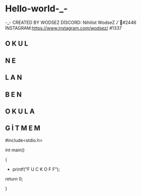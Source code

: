 # Hello-world-_-
-_-
CREATED BY WODSEZ 
DİSCORD: Nihilist WodseZ 𝅘𝅥𝅯`🌼#2446
İNSTAGRAM:https://www.instagram.com/wodsez/
#1337




O
K
U
L
-
N
E
-
L
A
N
-
B
E
N
-
O
K
U
L
A
-
G
İ
T
M
E
M
-
#include<stdio.h>

int main()

{
  - printf("F
U
C
K
O
F
F");


return 0;
 
 }

